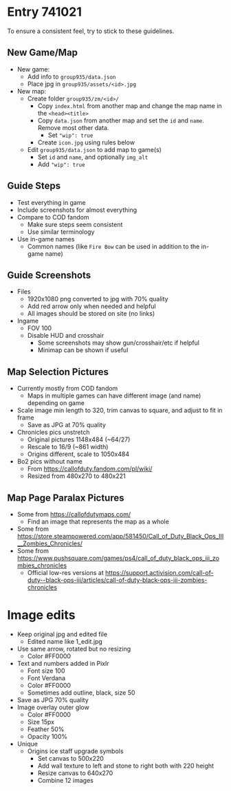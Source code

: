 # Entry 741021

To ensure a consistent feel, try to stick to these guidelines.

## New Game/Map

+ New game:
    + Add info to `group935/data.json`
    + Place jpg in `group935/assets/<id>.jpg`
+ New map:
    + Create folder `group935/zm/<id>/`
        + Copy `index.html` from another map and change the map name in the `<head><title>`
        + Copy `data.json` from another map and set the `id` and `name`. Remove most other data.
            + Set `"wip": true`
        + Create `icon.jpg` using rules below
    + Edit `group935/data.json` to add map to game(s)
        + Set `id` and `name`, and optionally `img_alt`
        + Add `"wip": true`

## Guide Steps

+ Test everything in game
+ Include screenshots for almost everything
+ Compare to COD fandom
    + Make sure steps seem consistent
    + Use similar terminology
+ Use in-game names
    + Common names (like `Fire Bow` can be used in addition to the in-game name)

## Guide Screenshots

+ Files
    + 1920x1080 png converted to jpg with 70% quality
    + Add red arrow only when needed and helpful
    + All images should be stored on site (no links)
+ Ingame
    + FOV 100
    + Disable HUD and crosshair
        + Some screenshots may show gun/crosshair/etc if helpful
        + Minimap can be shown if useful

## Map Selection Pictures

+ Currently mostly from COD fandom
    + Maps in multiple games can have different image (and name) depending on game
+ Scale image min length to 320, trim canvas to square, and adjust to fit in frame
    + Save as JPG at 70% quality
+ Chronicles pics unstretch
    + Original pictures 1148x484 (~64/27)
    + Rescale to 16/9 (~861 width)
    + Origins different, scale to 1050x484
+ Bo2 pics without name
    + From https://callofduty.fandom.com/pl/wiki/
    + Resized from 480x270 to 480x221

## Map Page Paralax Pictures

+ Some from https://callofdutymaps.com/
    + Find an image that represents the map as a whole
+ Some from https://store.steampowered.com/app/581450/Call_of_Duty_Black_Ops_III__Zombies_Chronicles/
+ Some from https://www.pushsquare.com/games/ps4/call_of_duty_black_ops_iii_zombies_chronicles
    + Official low-res versions at https://support.activision.com/call-of-duty--black-ops-iii/articles/call-of-duty-black-ops-iii-zombies-chronicles

# Image edits

+ Keep original jpg and edited file
    + Edited name like 1_edit.jpg
+ Use same arrow, rotated but no resizing
    + Color #FF0000
+ Text and numbers added in Pixlr
    + Font size 100
    + Font Verdana
    + Color #FF0000
    + Sometimes add outline, black, size 50
+ Save as JPG 70% quality
+ Image overlay outer glow
    + Color #FF0000
    + Size 15px
    + Feather 50%
    + Opacity 100%
+ Unique
    + Origins ice staff upgrade symbols
        + Set canvas to 500x220
        + Add wall texture to left and stone to right both with 220 height
        + Resize canvas to 640x270
        + Combine 12 images
